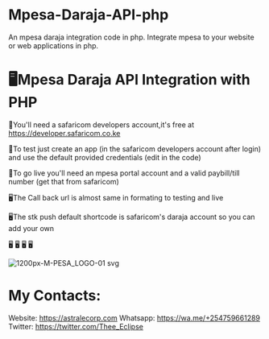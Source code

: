 # Mpesa-Daraja-API-php
An mpesa daraja integration code  in php. Integrate mpesa to your website or web applications in php.

# 🖥️Mpesa Daraja API Integration with PHP

🔰You'll need  a safaricom developers account,it's free at https://developer.safaricom.co.ke

🔰To test just create an app (in the safaricom developers account after login) and use the default provided credentials (edit in the code)

🔰To go live you'll need an mpesa portal account and a valid paybill/till number (get that from safaricom)

🖥️The Call back url is almost same in formating to testing and live

🖥️The stk push default shortcode is safaricom's daraja account so you can add your own

🖥️
🖥️
🖥️
🖥️

![1200px-M-PESA_LOGO-01 svg](https://user-images.githubusercontent.com/97826144/179348147-5d51b2af-8e76-4f8e-858e-4d37420b59b8.png)

# My Contacts:

Website: https://astralecorp.com
Whatsapp: https://wa.me/+254759661289
Twitter: https://twitter.com/Thee_Eclipse
